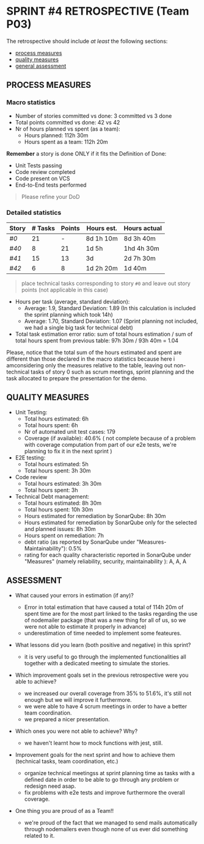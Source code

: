 SPRINT #4 RETROSPECTIVE (Team P03)
=====================================

The retrospective should include _at least_ the following
sections:

- [process measures](#process-measures)
- [quality measures](#quality-measures)
- [general assessment](#assessment)

## PROCESS MEASURES 

### Macro statistics

- Number of stories committed vs done: 3 committed vs 3 done
- Total points committed vs done: 42 vs 42
- Nr of hours planned vs spent (as a team): 
  - Hours planned: 112h 30m
  - Hours spent as a team: 112h 20m

**Remember**  a story is done ONLY if it fits the Definition of Done:
 
- Unit Tests passing
- Code review completed
- Code present on VCS
- End-to-End tests performed

> Please refine your DoD 

### Detailed statistics

| Story | # Tasks | Points | Hours est. | Hours actual |
| ----- | ------- | ------ | ---------- | ------------ |
| _#0_  | 21      | -      | 8d 1h 10m    | 8d 3h 40m       |
| _#40_ | 8       | 21     | 1d 5h      | 1hd 4h 30m   |
| _#41_ | 15      | 13     | 3d         | 2d 7h 30m    |
| _#42_ | 6       | 8      | 1d 2h 20m  | 1d 40m       |


> place technical tasks corresponding to story `#0` and leave out story points (not applicable in this case)

- Hours per task (average, standard deviation):
  - Average: 1.9, Standard Deviation: 1.89 (In this calculation is included the sprint planning which took 14h)
  - Average: 1.70, Standard Deviation: 1.07 (Sprint planning not included, we had a single big task for technical debt)
- Total task estimation error ratio: sum of total hours estimation / sum of total hours spent from previous table: 97h 30m / 93h 40m = 1.04

Please, notice that the total sum of the hours estimated and spent are different than those declared in the macro statistics because here i amconsidering only the measures relative to the table, leaving out non-technical tasks of story 0 such as scrum meetings, sprint planning and the task allocated to prepare the presentation for the demo.

  
## QUALITY MEASURES

- Unit Testing:
  - Total hours estimated: 6h
  - Total hours spent: 6h
  - Nr of automated unit test cases: 179
  - Coverage (if available): 40.6% ( not complete because of a problem with coverage computation from part of our e2e tests, we're planning to fix it in the next sprint )
- E2E testing:
  - Total hours estimated: 5h
  - Total hours spent: 3h 30m
- Code review 
  - Total hours estimated: 3h 30m
  - Total hours spent: 3h
- Technical Debt management:
  - Total hours estimated: 8h 30m
  - Total hours spent: 10h 30m
  - Hours estimated for remediation by SonarQube: 8h 30m
  - Hours estimated for remediation by SonarQube only for the selected and planned issues: 8h 30m 
  - Hours spent on remediation: 7h
  - debt ratio (as reported by SonarQube under "Measures-Maintainability"): 0.5%
  - rating for each quality characteristic reported in SonarQube under "Measures" (namely reliability, security, maintainability ): A, A, A
  


## ASSESSMENT

- What caused your errors in estimation (if any)? 
  - Error in total estimation that have caused a total of 114h 20m of spent time are for the most part linked to the tasks regarding the use of nodemailer package (that was a new thing for all of us, so we were not able to estimate it properly in advance)
  - underestimation of time needed to implement some feateures.

- What lessons did you learn (both positive and negative) in this sprint?
  - it is very useful to go through the implemented functionalities all together with a dedicated meeting to simulate the stories.

- Which improvement goals set in the previous retrospective were you able to achieve?
  - we increased our overall coverage from 35% to 51.6%, it's still not enough but we will improve it furthermore.
  - we were able to have 4 scrum meetings in order to have a better team coordination.
  - we prepared a nicer presentation.
  
- Which ones you were not able to achieve? Why?
  - we haven't learnt how to mock functions with jest, still.

- Improvement goals for the next sprint and how to achieve them (technical tasks, team coordination, etc.)
  - organize technical meetingss at sprint planning time as tasks with a defined date in order to be able to go through any problem or redesign need asap.
  - fix problems with e2e tests and improve furthermore the overall coverage.

- One thing you are proud of as a Team!!
  - we're proud of the fact that we managed to send mails automatically through nodemailers even though none of us ever did something related to it.
